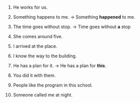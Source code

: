 1. He works for us.
2. Something happens to me.
-> Something **happened** to me.
3. The time goes without stop.
-> Time goes without **a** stop
4. She comes around five.
5. I arrived at the place.

1. I know the way to the building.
2. He has a plan for it.
-> He has a plan for **this**.
3. You did it with them.
4. People like the program in this school.
5. Someone called me at night.
